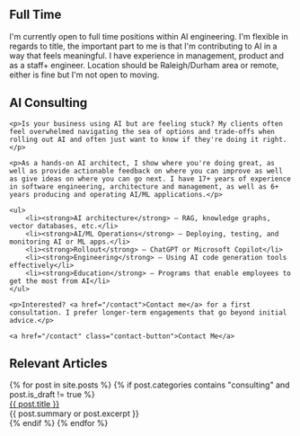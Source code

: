 <!-- ---
layout: default
title: AI Consulting
--- -->

<div class="content-section">
<section>
    <h2>Full Time</h2>
    <p>I'm currently open to full time positions within AI engineering. I'm flexible in regards
    to title, the important part to me is that I'm contributing to AI in a way that feels meaningful.
    I have experience in management, product and as a staff+ engineer. Location should be Raleigh/Durham
    area or remote, either is fine but I'm not open to moving.</p>
</section>
<section>
    <h2>AI Consulting</h2>

    <p>Is your business using AI but are feeling stuck? My clients often feel overwhelmed navigating the sea of options and trade-offs when rolling out AI and often just want to know if they're doing it right.</p>

    <p>As a hands-on AI architect, I show where you're doing great, as well as provide actionable feedback on where you can improve as well as give ideas on where you can go next. I have 17+ years of experience in software engineering, architecture and management, as well as 6+ years producing and operating AI/ML applications.</p>

    <ul>
        <li><strong>AI architecture</strong> — RAG, knowledge graphs, vector databases, etc.</li>
        <li><strong>AI/ML Operations</strong> — Deploying, testing, and monitoring AI or ML apps.</li>
        <li><strong>Rollout</strong> — ChatGPT or Microsoft Copilot</li>
        <li><strong>Engineering</strong> — Using AI code generation tools effectively</li>
        <li><strong>Education</strong> — Programs that enable employees to get the most from AI</li>
    </ul>

    <p>Interested? <a href="/contact">Contact me</a> for a first consultation. I prefer longer-term engagements that go beyond initial advice.</p>

    <a href="/contact" class="contact-button">Contact Me</a>
</section>
</div>

<div class="content-section">
    <h2>Relevant Articles</h2>
    {% for post in site.posts %}
      {% if post.categories contains "consulting" and post.is_draft != true %}
        <div class="post-item">
            <a href="{{ post.url }}" class="title">{{ post.title }}</a>
            <div class="excerpt">{{ post.summary or post.excerpt }}</div>
        </div>
      {% endif %}
    {% endfor %}
</div>
